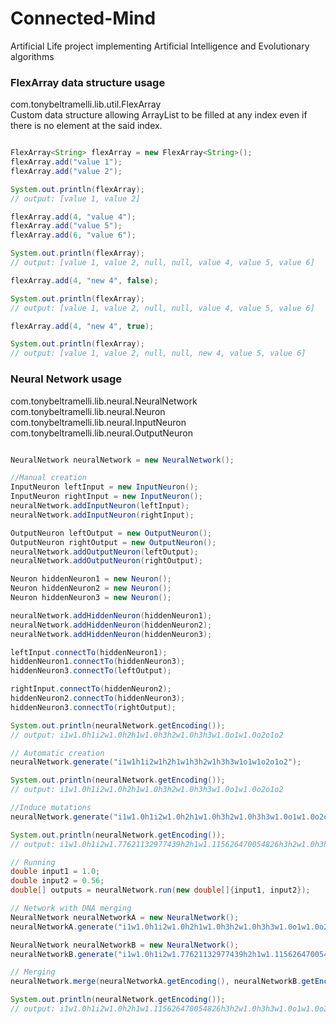 Connected-Mind
==============

Artificial Life project implementing Artificial Intelligence and Evolutionary algorithms

### FlexArray data structure usage
com.tonybeltramelli.lib.util.FlexArray  
Custom data structure allowing ArrayList to be filled at any index even if there is no element at the said index.

```java

FlexArray<String> flexArray = new FlexArray<String>();
flexArray.add("value 1");
flexArray.add("value 2");

System.out.println(flexArray);
// output: [value 1, value 2]

flexArray.add(4, "value 4");
flexArray.add("value 5");
flexArray.add(6, "value 6");

System.out.println(flexArray);
// output: [value 1, value 2, null, null, value 4, value 5, value 6]

flexArray.add(4, "new 4", false);

System.out.println(flexArray);
// output: [value 1, value 2, null, null, value 4, value 5, value 6]

flexArray.add(4, "new 4", true);

System.out.println(flexArray);
// output: [value 1, value 2, null, null, new 4, value 5, value 6]

```

### Neural Network usage
com.tonybeltramelli.lib.neural.NeuralNetwork
com.tonybeltramelli.lib.neural.Neuron
com.tonybeltramelli.lib.neural.InputNeuron
com.tonybeltramelli.lib.neural.OutputNeuron

```java

NeuralNetwork neuralNetwork = new NeuralNetwork();

//Manual creation
InputNeuron leftInput = new InputNeuron();
InputNeuron rightInput = new InputNeuron();
neuralNetwork.addInputNeuron(leftInput);
neuralNetwork.addInputNeuron(rightInput);

OutputNeuron leftOutput = new OutputNeuron();
OutputNeuron rightOutput = new OutputNeuron();
neuralNetwork.addOutputNeuron(leftOutput);
neuralNetwork.addOutputNeuron(rightOutput);

Neuron hiddenNeuron1 = new Neuron();
Neuron hiddenNeuron2 = new Neuron();
Neuron hiddenNeuron3 = new Neuron();

neuralNetwork.addHiddenNeuron(hiddenNeuron1);
neuralNetwork.addHiddenNeuron(hiddenNeuron2);
neuralNetwork.addHiddenNeuron(hiddenNeuron3);

leftInput.connectTo(hiddenNeuron1);
hiddenNeuron1.connectTo(hiddenNeuron3);
hiddenNeuron3.connectTo(leftOutput);

rightInput.connectTo(hiddenNeuron2);
hiddenNeuron2.connectTo(hiddenNeuron3);
hiddenNeuron3.connectTo(rightOutput);

System.out.println(neuralNetwork.getEncoding());
// output: i1w1.0h1i2w1.0h2h1w1.0h3h2w1.0h3h3w1.0o1w1.0o2o1o2

// Automatic creation
neuralNetwork.generate("i1w1h1i2w1h2h1w1h3h2w1h3h3w1o1w1o2o1o2");

System.out.println(neuralNetwork.getEncoding());
// output: i1w1.0h1i2w1.0h2h1w1.0h3h2w1.0h3h3w1.0o1w1.0o2o1o2

//Induce mutations
neuralNetwork.generate("i1w1.0h1i2w1.0h2h1w1.0h3h2w1.0h3h3w1.0o1w1.0o2o1o2", true);

System.out.println(neuralNetwork.getEncoding());
// output: i1w1.0h1i2w1.77621132977439h2h1w1.115626470054826h3h2w1.0h3h3w1.0o1w1.0o2o1o2

// Running
double input1 = 1.0;
double input2 = 0.56;
double[] outputs = neuralNetwork.run(new double[]{input1, input2});

// Network with DNA merging
NeuralNetwork neuralNetworkA = new NeuralNetwork();
neuralNetworkA.generate("i1w1.0h1i2w1.0h2h1w1.0h3h2w1.0h3h3w1.0o1w1.0o2o1o2");

NeuralNetwork neuralNetworkB = new NeuralNetwork();
neuralNetworkB.generate("i1w1.0h1i2w1.77621132977439h2h1w1.115626470054826h3h2w1.0h3h3w1.0o1w1.0o2o1o2");

// Merging
neuralNetwork.merge(neuralNetworkA.getEncoding(), neuralNetworkB.getEncoding());

System.out.println(neuralNetwork.getEncoding());
// output: i1w1.0h1i2w1.0h2h1w1.115626470054826h3h2w1.0h3h3w1.0o1w1.0o2o1o2

```